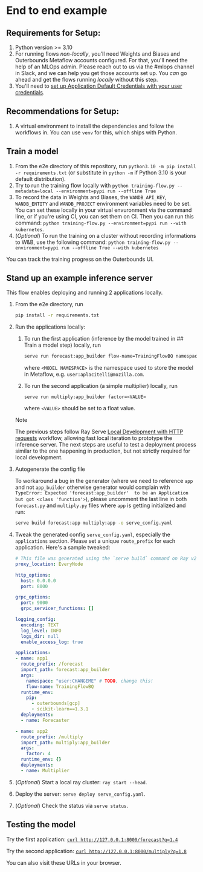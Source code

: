 # End to end example

## Requirements for Setup:
1. Python version >= 3.10 
2. For running flows _non-locally_, you'll need Weights and Biases and Outerbounds Metaflow accounts configured. For that, you'll need the help of an MLOps admin. Please reach out to us via the #mlops channel in Slack, and we can help you get those accounts set up. You _can_ go ahead and get the flows running _locally_ without this step.
3. You'll need to [set up Application Default Credentials with your user credentials](https://cloud.google.com/bigquery/docs/authentication/getting-started#python).

## Recommendations for Setup:
1. A virtual environment to install the dependencies and follow the workflows in. You can use `venv` for this, which ships with Python.

## Train a model

1. From the e2e directory of this repository, run `python3.10 -m pip install -r requirements.txt` (or substitute in `python -m` if Python 3.10 is your default distribution).
2. Try to run the training flow locally with `python training-flow.py --metadata=local --environment=pypi run --offline True` 
3. To record the data in Weights and Biases, the `WANDB_API_KEY`, `WANDB_ENTITY` and `WANDB_PROJECT` environment variables need to be set. You can set these locally in your virtual envuronment via the command line, or if you're using CI, you can set them on CI. Then you can run this command: `python training-flow.py --environment=pypi run --with kubernetes`.
5. (_Optional_) To run the training on a cluster without recording informations to W&B, use the following command: `python training-flow.py --environment=pypi run --offline True --with kubernetes`

You can track the training progress on the Outerbounds UI.

## Stand up an example inference server
This flow enables deploying and running 2 applications locally.

1. From the e2e directory, run

    ```sh
    pip install -r requirements.txt
    ```
2. Run the applications locally:
    1. To run the first application (inference by the model trained in ## Train a model step) locally, run

        ```sh
        serve run forecast:app_builder flow-name=TrainingFlowBQ namespace=<MODEL NAMESPACE>
        ```

        where `<MODEL NAMESPACE>` is the namespace used to store the model in Metaflow, e.g. `user:aplacitelli@mozilla.com`.

    2. To run the second application (a simple multiplier) locally, run

        ```
        serve run multiply:app_builder factor=<VALUE>
        ```

        where `<VALUE>` should be set to a float value.

    > [!NOTE]
    > The previous steps follow Ray Serve [Local Development with HTTP requests](https://docs.ray.io/en/latest/serve/advanced-guides/dev-workflow.html#local-development-with-http-requests) workflow, allowing fast
    > local iteration to prototype the inference server. The next steps are useful to test
    > a deployment process similar to the one happening in production, but not strictly
    > required for local development.

3. Autogenerate the config file

    To workaround a bug in the generator (where we need to reference `app` and not `app_builder` otherwise generator would complain with `TypeError: Expected 'forecast:app_builder' 
    to be an Application but got <class 'function'>`), please uncomment the last line in both `forecast.py` and `multiply.py` files where `app` is getting initialized and run:

    ```sh
    serve build forecast:app multiply:app -o serve_config.yaml
    ```

4. Tweak the generated config `serve_config.yaml`, especially the `applications` section. Please set a unique `route_prefix` for each application.
    Here's a sample tweaked:

    ```yaml
    # This file was generated using the `serve build` command on Ray v2.9.3.
    proxy_location: EveryNode

    http_options:
      host: 0.0.0.0
      port: 8000

    grpc_options:
      port: 9000
      grpc_servicer_functions: []

    logging_config:
      encoding: TEXT
      log_level: INFO
      logs_dir: null
      enable_access_log: true

    applications:
    - name: app1
      route_prefix: /forecast
      import_path: forecast:app_builder
      args:
        namespace: "user:CHANGEME" # TODO, change this!
        flow-name: TrainingFlowBQ
      runtime_env:
        pip:
          - outerbounds[gcp]
          - scikit-learn==1.3.1
      deployments:
      - name: Forecaster

    - name: app2
      route_prefix: /multiply
      import_path: multiply:app_builder
      args:
        factor: 4
      runtime_env: {}
      deployments:
      - name: Multiplier
    ```

5. (_Optional_) Start a local ray cluster: `ray start --head`.
6. Deploy the server: `serve deploy serve_config.yaml`.
7. (_Optional_) Check the status via `serve status`.

## Testing the model
Try the first application: [`curl http://127.0.0.1:8000/forecast?q=1.4`](http://127.0.0.1:8000/forecast?q=1.4)

Try the second application: [`curl http://127.0.0.1:8000/multiply?q=1.8`](http://127.0.0.1:8000/multiply?q=1.8)

You can also visit these URLs in your browser.
